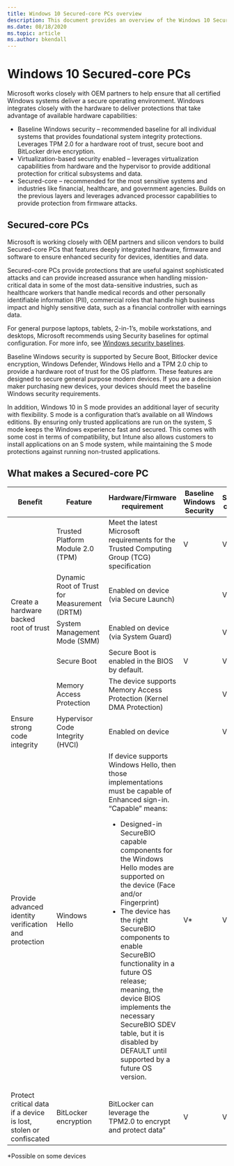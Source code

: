 ```yaml
---
title: Windows 10 Secured-core PCs overview
description: This document provides an overview of the Windows 10 Secured-core PCs and Baseline Windows security for device purchase decision makers. 
ms.date: 08/18/2020
ms.topic: article
ms.author: bkendall
---
```


# Windows 10 Secured-core PCs

Microsoft works closely with OEM partners to help ensure that all certified Windows systems deliver a secure operating environment.  Windows integrates closely with the hardware to deliver protections that take advantage of available hardware capabilities:

- Baseline Windows security – recommended baseline for all individual systems that provides foundational system integrity protections. Leverages TPM 2.0 for a hardware root of trust, secure boot and BitLocker drive encryption.
- Virtualization-based security enabled – leverages virtualization capabilities from hardware and the hypervisor to provide additional protection for critical subsystems and data.
- Secured-core – recommended for the most sensitive systems and industries like financial, healthcare, and government agencies. Builds on the previous layers and leverages advanced processor capabilities to provide protection from firmware attacks.

## Secured-core PCs

Microsoft is working closely with OEM partners and silicon vendors to build Secured-core PCs that features deeply integrated hardware, firmware and software to ensure enhanced security for devices, identities and data.

Secured-core PCs provide protections that are useful against sophisticated attacks and can provide increased assurance when handling mission-critical data in some of the most data-sensitive industries, such as healthcare workers that handle medical records and other personally identifiable information (PII), commercial roles that handle high business impact and highly sensitive data, such as a financial controller with earnings data.

For general purpose laptops, tablets, 2-in-1’s, mobile workstations, and desktops, Microsoft recommends using Security baselines for optimal configuration. For more info, see [Windows security baselines](https://docs.microsoft.com/windows/security/threat-protection/windows-security-baselines).

Baseline Windows security is supported by Secure Boot, Bitlocker device encryption, Windows Defender, Windows Hello and a TPM 2.0 chip to provide a hardware root of trust for the OS platform. These features are designed to secure general purpose modern devices. If you are a decision maker purchasing new devices, your devices should meet the baseline Windows security requirements.

In addition, Windows 10 in S mode provides an additional layer of security with flexibility. S mode is a configuration that’s available on all Windows editions. By ensuring only trusted applications are run on the system, S mode keeps the Windows experience fast and secured. This comes with some cost in terms of compatibility, but Intune also allows customers to install applications on an S mode system, while maintaining the S mode protections against running non-trusted applications.

## What makes a Secured-core PC

<table>
<thead>
  <tr>
    <th>Benefit </th>
    <th>Feature</th>
    <th>Hardware/Firmware requirement</th>
    <th>Baseline Windows Security</th>
    <th>Secured-core PCs</th>
  </tr>
</thead>
<tbody>
  <tr>
    <td rowspan=5>Create a hardware backed root of trust</td>
    <td>Trusted Platform Module 2.0 (TPM)</td>
    <td>Meet the latest Microsoft requirements for the Trusted Computing Group (TCG) specification</td>
    <td>V</td>
    <td>V</td>
  </tr>
  <tr>
    <td>Dynamic Root of Trust for Measurement (DRTM)</td>
    <td>Enabled on device (via Secure Launch)</td>
    <td></td>
    <td>V</td>
  </tr>
  <tr>
    <td>System Management Mode (SMM)</td>
    <td>Enabled on device (via System Guard)</td>
    <td></td>
    <td>V</td>
  </tr>
  <tr>
    <td>Secure Boot</td>
    <td>Secure Boot is enabled in the BIOS by default.</td>
    <td>V</td>
    <td>V</td>
  </tr>
  <tr>
    <td>Memory Access Protection</td>
    <td>The device supports Memory Access Protection (Kernel DMA Protection)</td>
    <td></td>
    <td>V</td>
  </tr>
  <tr>
    <td>Ensure strong code integrity</td>
    <td>Hypervisor Code Integrity (HVCI)</td>
    <td>Enabled on device</td>
    <td></td>
    <td>V</td>
  </tr>
  <tr>
    <td>Provide advanced identity verification and protection</td>
    <td>Windows Hello</td>
    <td>If device supports Windows Hello, then those implementations must be capable of Enhanced sign-in.  “Capable” means:
        <ul>
            <li>Designed-in SecureBIO capable components for the Windows Hello modes are supported on the device (Face and/or Fingerprint)</li>
            <li>The device has the right SecureBIO components to enable SecureBIO functionality in a future OS release; meaning, the device BIOS implements the necessary SecureBIO SDEV table, but it is disabled by DEFAULT until supported by a future OS version.</li>
        </ul>
    </td>
    <td>V*</td>
    <td>V</td>
  </tr>
  <tr>
    <td>Protect critical data if a device is lost, stolen or confiscated</td>
    <td>BitLocker encryption</td>
    <td> BitLocker can leverage the TPM2.0 to encrypt and protect data”</td>
    <td>V</td>
    <td>V</td>
  </tr></tbody>
</table>

*Possible on some devices
